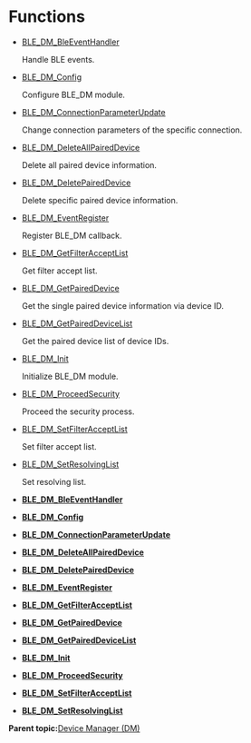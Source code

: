 # Functions

-   [BLE\_DM\_BleEventHandler](GUID-EB309CD0-E33B-4921-92C2-A73E4B16D02F.md)

    Handle BLE events.

-   [BLE\_DM\_Config](GUID-C9002401-CB18-47A6-8B11-B5A827EA9F37.md)

    Configure BLE\_DM module.

-   [BLE\_DM\_ConnectionParameterUpdate](GUID-2D00947A-7154-4BC4-91B7-B9404092A539.md)

    Change connection parameters of the specific connection.

-   [BLE\_DM\_DeleteAllPairedDevice](GUID-BCE1034B-9F4A-4D8C-9152-6F5BC07D25A9.md)

    Delete all paired device information.

-   [BLE\_DM\_DeletePairedDevice](GUID-8DA72F10-17FB-47CE-A62F-1296542ED28F.md)

    Delete specific paired device information.

-   [BLE\_DM\_EventRegister](GUID-759BB851-8E1C-40DF-AA4F-446F1D0992B9.md)

    Register BLE\_DM callback.

-   [BLE\_DM\_GetFilterAcceptList](GUID-B84CC692-8ED1-49E7-A7AC-C8D688833395.md)

    Get filter accept list.

-   [BLE\_DM\_GetPairedDevice](GUID-8C21DAC8-5FAF-406C-950D-086C2C21DE18.md)

    Get the single paired device information via device ID.

-   [BLE\_DM\_GetPairedDeviceList](GUID-5D19D08C-5C98-45D5-BDFD-ACB2D4106A03.md)

    Get the paired device list of device IDs.

-   [BLE\_DM\_Init](GUID-804A7D49-9BDA-4BFF-825F-1ADE2A4AF511.md)

    Initialize BLE\_DM module.

-   [BLE\_DM\_ProceedSecurity](GUID-3322EF04-D6FF-404A-AC21-A5EE3292F83D.md)

    Proceed the security process.

-   [BLE\_DM\_SetFilterAcceptList](GUID-E0D2E683-BA44-4C30-A7E5-8AF68C6BC531.md)

    Set filter accept list.

-   [BLE\_DM\_SetResolvingList](GUID-8B0D2C40-DC3C-4BC6-9DB1-5C52AD38E024.md)

    Set resolving list.


-   **[BLE\_DM\_BleEventHandler](GUID-EB309CD0-E33B-4921-92C2-A73E4B16D02F.md)**  

-   **[BLE\_DM\_Config](GUID-C9002401-CB18-47A6-8B11-B5A827EA9F37.md)**  

-   **[BLE\_DM\_ConnectionParameterUpdate](GUID-2D00947A-7154-4BC4-91B7-B9404092A539.md)**  

-   **[BLE\_DM\_DeleteAllPairedDevice](GUID-BCE1034B-9F4A-4D8C-9152-6F5BC07D25A9.md)**  

-   **[BLE\_DM\_DeletePairedDevice](GUID-8DA72F10-17FB-47CE-A62F-1296542ED28F.md)**  

-   **[BLE\_DM\_EventRegister](GUID-759BB851-8E1C-40DF-AA4F-446F1D0992B9.md)**  

-   **[BLE\_DM\_GetFilterAcceptList](GUID-B84CC692-8ED1-49E7-A7AC-C8D688833395.md)**  

-   **[BLE\_DM\_GetPairedDevice](GUID-8C21DAC8-5FAF-406C-950D-086C2C21DE18.md)**  

-   **[BLE\_DM\_GetPairedDeviceList](GUID-5D19D08C-5C98-45D5-BDFD-ACB2D4106A03.md)**  

-   **[BLE\_DM\_Init](GUID-804A7D49-9BDA-4BFF-825F-1ADE2A4AF511.md)**  

-   **[BLE\_DM\_ProceedSecurity](GUID-3322EF04-D6FF-404A-AC21-A5EE3292F83D.md)**  

-   **[BLE\_DM\_SetFilterAcceptList](GUID-E0D2E683-BA44-4C30-A7E5-8AF68C6BC531.md)**  

-   **[BLE\_DM\_SetResolvingList](GUID-8B0D2C40-DC3C-4BC6-9DB1-5C52AD38E024.md)**  


**Parent topic:**[Device Manager \(DM\)](GUID-6252D889-CF34-48B9-9875-902727D90DFF.md)

